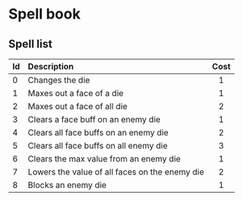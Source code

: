# Spell book

## Spell list

| Id  | Description                                    | Cost |
|-----|:-----------------------------------------------|:----:|
| 0   | Changes the die                                |  1   |
| 1   | Maxes out a face of a die                      |  1   |
| 2   | Maxes out a face of all die                    |  2   |
| 3   | Clears a face buff on an enemy die             |  1   |
| 4   | Clears all face buffs on an enemy die          |  2   |
| 5   | Clears all face buffs on all enemy die         |  3   |
| 6   | Clears the max value from an enemy die         |  1   |
| 7   | Lowers the value of all faces on the enemy die |  2   |
| 8   | Blocks an enemy die                            |  1   |
